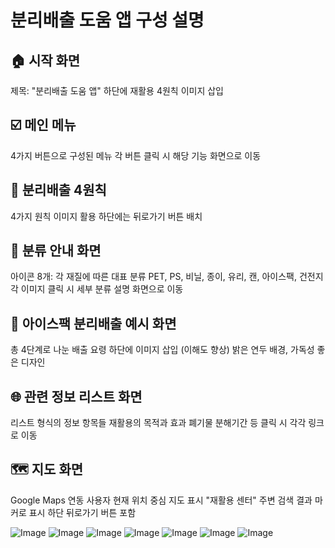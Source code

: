 # 분리배출 도움 앱 구성 설명

## 🏠 시작 화면
제목: "분리배출 도움 앱"
하단에 재활용 4원칙 이미지 삽입

## ☑️ 메인 메뉴
4가지 버튼으로 구성된 메뉴
각 버튼 클릭 시 해당 기능 화면으로 이동

## 🔄 분리배출 4원칙
4가지 원칙
이미지 활용
하단에는 뒤로가기 버튼 배치

## 🧃 분류 안내 화면
아이콘 8개: 각 재질에 따른 대표 분류
PET, PS, 비닐, 종이, 유리, 캔, 아이스팩, 건전지
각 이미지 클릭 시 세부 분류 설명 화면으로 이동

## 🧊 아이스팩 분리배출 예시 화면
총 4단계로 나눈 배출 요령
하단에 이미지 삽입 (이해도 향상)
밝은 연두 배경, 가독성 좋은 디자인

## 🌐 관련 정보 리스트 화면
리스트 형식의 정보 항목들
재활용의 목적과 효과
폐기물 분해기간 등
클릭 시 각각 링크로 이동

## 🗺️ 지도 화면
Google Maps 연동
사용자 현재 위치 중심 지도 표시
"재활용 센터" 주변 검색 결과 마커로 표시
하단 뒤로가기 버튼 포함

![Image](https://github.com/user-attachments/assets/e6eb6d5f-1dd0-49b1-9bb2-ad9ca0f19264)
![Image](https://github.com/user-attachments/assets/173b4954-245f-48af-a753-648dcd5aeb71)
![Image](https://github.com/user-attachments/assets/72c93171-3ec5-4352-8e84-3f9e986d4ba3)
![Image](https://github.com/user-attachments/assets/3a4c09eb-8a53-4ff2-b063-3a01626f7c11)
![Image](https://github.com/user-attachments/assets/9eb70058-df60-405d-b8dd-c4a11f9830b0)
![Image](https://github.com/user-attachments/assets/923d6e8f-5e6a-4fa8-9ab7-58388be9ab94)
![Image](https://github.com/user-attachments/assets/3a468a26-20b9-4500-9b63-3765613258ed)
